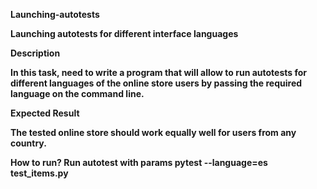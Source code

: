 <b>Launching-autotests<b>

Launching autotests for different interface languages

<b>Description<b>

In this task, need to write a program that will allow to run autotests for different languages of the online store users by passing the required language on the command line.

<b>Expected Result</b>

The tested online store should work equally well for users from any country.

<b>How to run?</b>
Run autotest with params
pytest --language=es test_items.py
